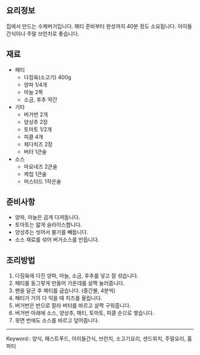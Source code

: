 ## 요리정보
집에서 만드는 수제버거입니다. 패티 준비부터 완성까지 40분 정도 소요됩니다. 아이들 간식이나 주말 브런치로 좋습니다.

## 재료
- 패티
    - 다짐육(소고기) 400g
    - 양파 1/4개
    - 마늘 2쪽
    - 소금, 후추 약간
- 기타
    - 버거번 2개
    - 양상추 2장
    - 토마토 1/2개
    - 피클 4개
    - 체다치즈 2장
    - 버터 1큰술
- 소스
    - 마요네즈 2큰술
    - 케첩 1큰술
    - 머스터드 1작은술

## 준비사항
- 양파, 마늘은 곱게 다져둡니다.
- 토마토는 얇게 슬라이스합니다.
- 양상추는 씻어서 물기를 빼둡니다.
- 소스 재료를 섞어 버거소스를 만듭니다.

## 조리방법
1. 다짐육에 다진 양파, 마늘, 소금, 후추를 넣고 잘 섞습니다.
2. 패티를 동그랗게 만들어 가운데를 살짝 눌러줍니다.
3. 팬을 달군 후 패티를 굽습니다. (중간불, 4분씩)
4. 패티가 거의 다 익을 때 치즈를 올립니다.
5. 버거번은 반으로 잘라 버터를 바르고 살짝 구워줍니다.
6. 버거번 아래에 소스, 양상추, 패티, 토마토, 피클 순으로 쌓습니다.
7. 윗면 번에도 소스를 바르고 덮어줍니다.

---

Keyword:: 양식, 패스트푸드, 아이들간식, 브런치, 소고기요리, 샌드위치, 주말요리, 홈파티
